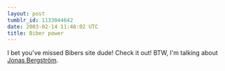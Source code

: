 ```yaml
---
layout: post
tumblr_id: 1133044642  
date: 2003-02-14 11:48:02 UTC
title: Biber power
---
```


I bet you've missed Bibers site dude! Check it out! BTW, I'm talking about <a href="http://biber.ath.cx/biber/" target="_blank">Jonas Bergström</a>.
